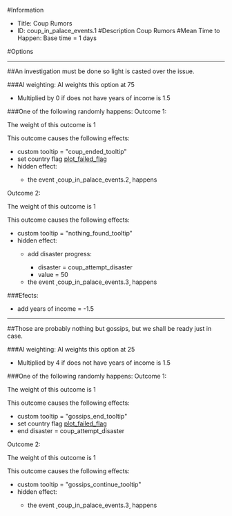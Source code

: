 #Information
 - Title: Coup Rumors
 - ID: coup_in_palace_events.1
#Description
Coup Rumors
#Mean Time to Happen:
Base time = 1 days

#Options

___
##An investigation must be done so light is casted over the issue.

###AI weighting:
AI weights this option at 75
 - Multiplied by 0 if does not have years of income is 1.5


###One of the following randomly happens:
Outcome 1:

The weight of this outcome is 1

This outcome causes the following effects:<ul><li>custom tooltip = "coup_ended_tooltip"</li><li>set country flag [plot_failed_flag](../flags/plot_failed_flag.md)</li><li>hidden effect:</li><ul><li>the event ˻coup_in_palace_events.2˼ happens</li></ul></ul>
Outcome 2:

The weight of this outcome is 1

This outcome causes the following effects:<ul><li>custom tooltip = "nothing_found_tooltip"</li><li>hidden effect:</li><ul><li>add disaster progress:</li><ul><li>disaster = coup_attempt_disaster</li><li>value = 50</li></ul><li>the event ˻coup_in_palace_events.3˼ happens</li></ul></ul>

###Efects:<ul><li>add years of income = -1.5</li></ul>

___
##Those are probably nothing but gossips, but we shall be ready just in case.

###AI weighting:
AI weights this option at 25
 - Multiplied by 4 if does not have years of income is 1.5


###One of the following randomly happens:
Outcome 1:

The weight of this outcome is 1

This outcome causes the following effects:<ul><li>custom tooltip = "gossips_end_tooltip"</li><li>set country flag [plot_failed_flag](../flags/plot_failed_flag.md)</li><li>end disaster = coup_attempt_disaster</li></ul>
Outcome 2:

The weight of this outcome is 1

This outcome causes the following effects:<ul><li>custom tooltip = "gossips_continue_tooltip"</li><li>hidden effect:</li><ul><li>the event ˻coup_in_palace_events.3˼ happens</li></ul></ul>
